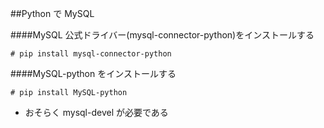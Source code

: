 ##Python で MySQL

####MySQL 公式ドライバー(mysql-connector-python)をインストールする

```
# pip install mysql-connector-python
```

####MySQL-python をインストールする

```
# pip install MySQL-python
```

- おそらく mysql-devel が必要である


